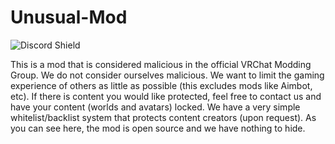 # Unusual-Mod

![Discord Shield](https://discordapp.com/api/guilds/967152468318363689/widget.png?style=shield)

This is a mod that is considered malicious in the official VRChat Modding Group.
We do not consider ourselves malicious. 
We want to limit the gaming experience of others as little as possible (this excludes mods like Aimbot, etc).
If there is content you would like protected, feel free to contact us and have your content (worlds and avatars) locked.
We have a very simple whitelist/backlist system that protects content creators (upon request).
As you can see here, the mod is open source and we have nothing to hide.
